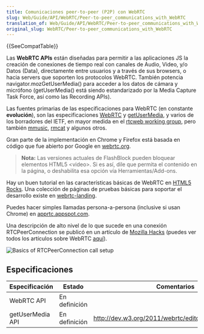 ```yaml
---
title: Comunicaciones peer-to-peer (P2P) con WebRTC
slug: Web/Guide/API/WebRTC/Peer-to-peer_communications_with_WebRTC
translation_of: Web/Guide/API/WebRTC/Peer-to-peer_communications_with_WebRTC
original_slug: WebRTC/Peer-to-peer_communications_with_WebRTC
---
```

{{SeeCompatTable}}

Las **WebRTC APIs** están diseñadas para permitir a las aplicaciones JS la creación de conexiones de tiempo real con canales de Audio, Video, y/o Datos (Data), directamente entre usuarios y a través de sus browsers, o hacia servers que soporten los protocolos WebRTC. También potencia navigator.mozGetUserMedia() para acceder a los datos de cámara y micrófono (getUserMedia() está siendo estandarizado por la Media Capture Task Force, así como las Recording APIs).

Las fuentes primarias de las especificaciones para WebRTC (en constante **evolución**), son las especificaciones [WebRTC](http://dev.w3.org/2011/webrtc/editor/webrtc.html) y [getUserMedia](http://dev.w3.org/2011/webrtc/editor/getusermedia.html), y varios de los borradores del IETF, en mayor medida en el [rtcweb working group](http://tools.ietf.org/wg/rtcweb/), pero también [mmusic](http://tools.ietf.org/wg/mmusic/), [rmcat](http://tools.ietf.org/wg/rmcat/) y algunos otros.

Gran parte de la implementación en Chrome y Firefox está basada en código que fue abierto por Google en [webrtc.org](http://www.webrtc.org/reference).

> **Nota:** Las versiones actuales de FlashBlock pueden bloquear elementos HTML5 \<video>. Si es así, dile que permita el contenido en la página, o deshabilita esa opción vía Herramientas/Add-ons.

Hay un buen tutorial en las características básicas de WebRTC en [HTML5 Rocks](http://www.html5rocks.com/en/tutorials/webrtc/basics/). Una colección de páginas de pruebas básicas para soportar el desarrollo existe en [webrtc-landing](http://mozilla.github.com/webrtc-landing).

Puedes hacer simples llamadas persona-a-persona (inclusive si usan Chrome) en [apprtc.appspot.com](https://apprtc.appspot.com/).

Una descripción de alto nivel de lo que sucede en una conexión RTCPeerConnection se publicó en un artículo de [Mozilla Hacks](https://hacks.mozilla.org/2013/05/embedding-webrtc-video-chat-right-into-your-website/) (puedes ver todos los artículos sobre WebRTC [aquí](https://hacks.mozilla.org/category/webrtc/)).

![Basics of RTCPeerConnection call setup](https://hacks.mozilla.org/wp-content/uploads/2013/05/webRTC-BasicsOfHowItWorks2.png)

## Especificaciones

| Especificación   | Estado        | Comentarios                                              |
| ---------------- | ------------- | -------------------------------------------------------- |
| WebRTC API       | En definición |                                                          |
| getUserMedia API | En definición | <http://dev.w3.org/2011/webrtc/editor/getusermedia.html> |
